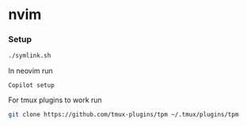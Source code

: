 # nvim

### Setup

```sh
./symlink.sh
```

In neovim run

```
Copilot setup
```

For tmux plugins to work run

```sh
git clone https://github.com/tmux-plugins/tpm ~/.tmux/plugins/tpm
```
